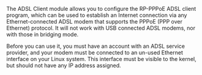The ADSL Client module allows you to configure the RP-PPPoE ADSL client program, which can be used to establish an Internet connection via any Ethernet-connected ADSL modem that supports the PPPoE (PPP over Ethernet) protocol. It will not work with USB connected ADSL modems, nor with those in bridging mode.

Before you can use it, you must have an account with an ADSL service provider, and your modem must be connected to an un-used Ethernet interface on your Linux system. This interface must be visible to the kernel, but should not have any IP address assigned.


